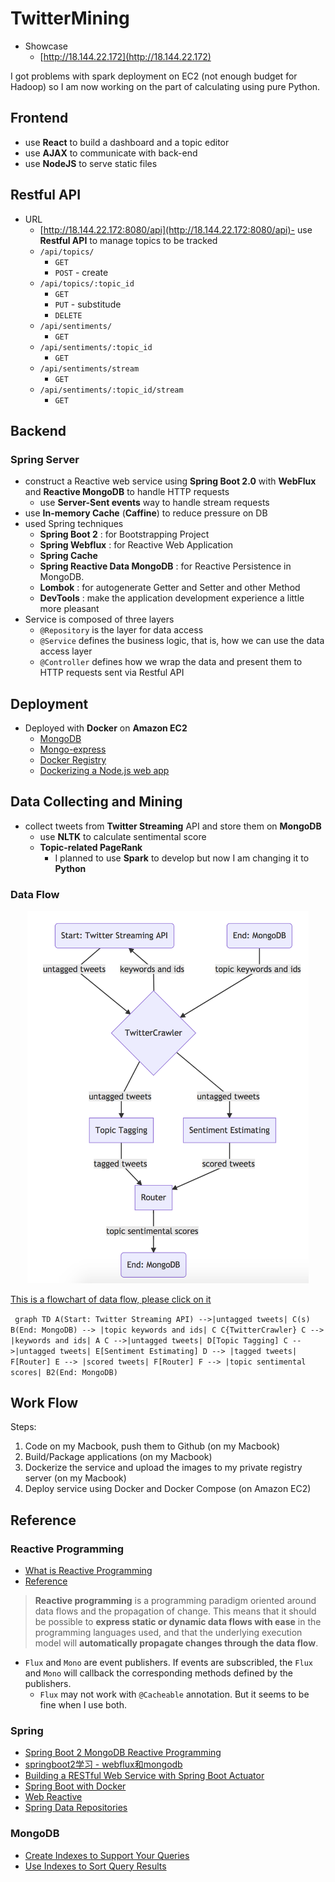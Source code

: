 # TwitterMining

- Showcase
    - [http://18.144.22.172](http://18.144.22.172)

I got problems with spark deployment on EC2 (not enough budget for Hadoop) so I am now working on the part of calculating using pure Python.

## Frontend

- use **React** to build a dashboard and a topic editor
- use **AJAX** to communicate with back-end
- use **NodeJS** to serve static files

## Restful API

- URL
    - [http://18.144.22.172:8080/api](http://18.144.22.172:8080/api)- use **Restful API** to manage topics to be tracked
    - `/api/topics/`
        - `GET`
        - `POST` - create
    - `/api/topics/:topic_id`
        - `GET`
        - `PUT` - substitude
        - `DELETE`
    - `/api/sentiments/`
        - `GET`
    - `/api/sentiments/:topic_id`
        - `GET`
    - `/api/sentiments/stream`
        - `GET`
    - `/api/sentiments/:topic_id/stream`
        - `GET`

## Backend
    
### Spring Server

- construct a Reactive web service using **Spring Boot 2.0** with **WebFlux** and **Reactive MongoDB** to handle HTTP requests
    - use **Server-Sent events** way to handle stream requests
- use **In-memory Cache** (**Caffine**) to reduce pressure on DB
- used Spring techniques
    - **Spring Boot 2** : for Bootstrapping Project
    - **Spring Webflux** : for Reactive Web Application
    - **Spring Cache**
    - **Spring Reactive Data MongoDB** : for Reactive Persistence in MongoDB.
    - **Lombok** : for autogenerate Getter and Setter and other Method
    - **DevTools** : make the application development experience a little more pleasant
- Service is composed of three layers
    - `@Repository` is the layer for data access
    - `@Service` defines the business logic, that is, how we can use the data access layer
    - `@Controller` defines how we wrap the data and present them to HTTP requests sent via Restful API


## Deployment

- Deployed with **Docker** on **Amazon EC2**
    - [MongoDB](https://github.com/docker-library/mongo)
    - [Mongo-express](https://github.com/mongo-express/mongo-express-docker)
    - [Docker Registry](https://docs.docker.com/registry/)
    - [Dockerizing a Node.js web app](https://nodejs.org/en/docs/guides/nodejs-docker-webapp/)

## Data Collecting and Mining

- collect tweets from **Twitter Streaming** API and store them on **MongoDB**
    - use **NLTK** to calculate sentimental score
    - **Topic-related PageRank**
        - I planned to use **Spark** to develop but now I am changing it to **Python**

### Data Flow

<div align=center><img width="450"  src="./dataflow.png?raw=true"/></div>

[This is a flowchart of data flow, please click on it](https://mermaidjs.github.io/mermaid-live-editor/#/view/eyJjb2RlIjoiZ3JhcGggVERcbkEoU3RhcnQ6IFR3aXR0ZXIgU3RyZWFtaW5nIEFQSSkgLS0-fHVudGFnZ2VkIHR3ZWV0c3wgQyhzKVxuQihFbmQ6IE1vbmdvREIpIC0tPiB8dG9waWMga2V5d29yZHMgYW5kIGlkc3wgQ1xuQ3tUd2l0dGVyQ3Jhd2xlcn1cbkMgLS0-IHxrZXl3b3JkcyBhbmQgaWRzfCBBXG5DIC0tPnx1bnRhZ2dlZCB0d2VldHN8IERbVG9waWMgVGFnZ2luZ11cbkMgLS0-fHVudGFnZ2VkIHR3ZWV0c3wgRVtTZW50aW1lbnQgRXN0aW1hdGluZ11cbkQgLS0-IHx0YWdnZWQgdHdlZXRzfCBGW1JvdXRlcl1cbkUgLS0-IHxzY29yZWQgdHdlZXRzfCBGW1JvdXRlcl1cbkYgLS0-IHx0b3BpYyBzZW50aW1lbnRhbCBzY29yZXN8IEIyKEVuZDogTW9uZ29EQikiLCJtZXJtYWlkIjp7InRoZW1lIjoiZGVmYXVsdCJ9fQ)

​```
graph TD
A(Start: Twitter Streaming API) -->|untagged tweets| C(s)
B(End: MongoDB) --> |topic keywords and ids| C
C{TwitterCrawler}
C --> |keywords and ids| A
C -->|untagged tweets| D[Topic Tagging]
C -->|untagged tweets| E[Sentiment Estimating]
D --> |tagged tweets| F[Router]
E --> |scored tweets| F[Router]
F --> |topic sentimental scores| B2(End: MongoDB)
​```

## Work Flow

Steps:

1. Code on my Macbook, push them to Github (on my Macbook)
2. Build/Package applications (on my Macbook)
3. Dockerize the service and upload the images to my private registry server (on my Macbook)
4. Deploy service using Docker and Docker Compose (on Amazon EC2)


## Reference

### Reactive Programming

- [What is Reactive Programming](https://en.wikipedia.org/wiki/Reactive_programming)
- [Reference](https://medium.com/exploring-code/what-is-reactive-programming-da37c1611382)

> **Reactive programming** is a programming paradigm oriented around data flows and the propagation of change. This means that it should be possible to **express static or dynamic data flows with ease** in the programming languages used, and that the underlying execution model will **automatically propagate changes through the data flow**.

- `Flux` and `Mono` are event publishers. If events are subscribled, the `Flux` and `Mono` will callback the corresponding methods defined by the publishers.
    - `Flux` may not work with `@Cacheable` annotation. But it seems to be fine when I use both.

### Spring

- [Spring Boot 2 MongoDB Reactive Programming](https://medium.com/@beladiyahardik7/spring-boot-2-mongodb-reactive-programming-b20a9a5bd6c)
- [springboot2学习 - webflux和mongodb](https://blog.csdn.net/j903829182/article/details/80288892)
- [Building a RESTful Web Service with Spring Boot Actuator](https://spring.io/guides/gs/actuator-service/)
- [Spring Boot with Docker](https://spring.io/guides/gs/spring-boot-docker/)
- [Web Reactive](https://docs.spring.io/spring/docs/current/spring-framework-reference/web-reactive.html#spring-webflux)
- [Spring Data Repositories](https://docs.spring.io/spring-data/mongodb/docs/current/reference/html/#mongo.reactive)

### MongoDB

- [Create Indexes to Support Your Queries](https://docs.mongodb.com/manual/tutorial/create-indexes-to-support-queries/)
- [Use Indexes to Sort Query Results](https://docs.mongodb.com/manual/tutorial/sort-results-with-indexes/index.html)